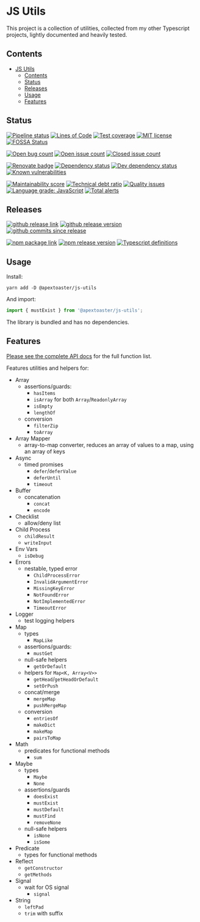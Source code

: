 # JS Utils

This project is a collection of utilities, collected from my other Typescript projects, lightly documented and heavily
tested.

## Contents

- [JS Utils](#js-utils)
  - [Contents](#contents)
  - [Status](#status)
  - [Releases](#releases)
  - [Usage](#usage)
  - [Features](#features)

## Status

[![Pipeline status](https://img.shields.io/gitlab/pipeline/ssube/js-utils/master.svg?gitlab_url=https%3A%2F%2Fgit.apextoaster.com&logo=gitlab)](https://git.apextoaster.com/ssube/js-utils/commits/master)
[![Lines of Code](https://sonarcloud.io/api/project_badges/measure?project=ssube_js-utils&metric=ncloc)](https://sonarcloud.io/dashboard?id=ssube_js-utils)
[![Test coverage](https://codecov.io/gh/ssube/js-utils/branch/master/graph/badge.svg)](https://codecov.io/gh/ssube/js-utils)
[![MIT license](https://img.shields.io/github/license/ssube/js-utils.svg)](https://github.com/ssube/js-utils/blob/master/LICENSE.md)
[![FOSSA Status](https://app.fossa.com/api/projects/git%2Bgithub.com%2Fssube%2Fjs-utils.svg?type=shield)](https://app.fossa.com/projects/git%2Bgithub.com%2Fssube%2Fjs-utils?ref=badge_shield)

[![Open bug count](https://img.shields.io/github/issues-raw/ssube/js-utils/type-bug.svg)](https://github.com/ssube/js-utils/issues?q=is%3Aopen+is%3Aissue+label%3Atype%2Fbug)
[![Open issue count](https://img.shields.io/github/issues-raw/ssube/js-utils.svg)](https://github.com/ssube/js-utils/issues?q=is%3Aopen+is%3Aissue)
[![Closed issue count](https://img.shields.io/github/issues-closed-raw/ssube/js-utils.svg)](https://github.com/ssube/js-utils/issues?q=is%3Aissue+is%3Aclosed)

[![Renovate badge](https://img.shields.io/badge/renovate-enabled-brightgreen.svg)](https://renovatebot.com)
[![Dependency status](https://img.shields.io/david/ssube/js-utils.svg)](https://david-dm.org/ssube/js-utils)
[![Dev dependency status](https://img.shields.io/david/dev/ssube/js-utils.svg)](https://david-dm.org/ssube/js-utils?type=dev)
[![Known vulnerabilities](https://snyk.io/test/github/ssube/js-utils/badge.svg)](https://snyk.io/test/github/ssube/js-utils)

[![Maintainability score](https://api.codeclimate.com/v1/badges/2cb00161d1eaa63cf7c6/maintainability)](https://codeclimate.com/github/ssube/js-utils/maintainability)
[![Technical debt ratio](https://img.shields.io/codeclimate/tech-debt/ssube/js-utils.svg)](https://codeclimate.com/github/ssube/js-utils/trends/technical_debt)
[![Quality issues](https://img.shields.io/codeclimate/issues/ssube/js-utils.svg)](https://codeclimate.com/github/ssube/js-utils/issues)
[![Language grade: JavaScript](https://img.shields.io/lgtm/grade/javascript/g/ssube/js-utils.svg?logo=lgtm)](https://lgtm.com/projects/g/ssube/js-utils/context:javascript)
[![Total alerts](https://img.shields.io/lgtm/alerts/g/ssube/js-utils.svg)](https://lgtm.com/projects/g/ssube/js-utils/alerts/)

## Releases

[![github release link](https://img.shields.io/badge/github-release-blue?logo=github)](https://github.com/ssube/js-utils/releases)
[![github release version](https://img.shields.io/github/tag/ssube/js-utils.svg)](https://github.com/ssube/js-utils/releases)
[![github commits since release](https://img.shields.io/github/commits-since/ssube/js-utils/v0.1.6.svg)](https://github.com/ssube/js-utils/compare/v0.1.6...master)

[![npm package link](https://img.shields.io/badge/npm-package-blue?logo=npm)](https://www.npmjs.com/package/@apextoaster/js-utils)
[![npm release version](https://img.shields.io/npm/v/@apextoaster/js-utils.svg)](https://www.npmjs.com/package/@apextoaster/js-utils)
[![Typescript definitions](https://img.shields.io/npm/types/@apextoaster/js-utils.svg)](https://www.npmjs.com/package/@apextoaster/js-utils)

## Usage

Install:

```shell
yarn add -D @apextoaster/js-utils
```

And import:

```typescript
import { mustExist } from '@apextoaster/js-utils';
```

The library is bundled and has no dependencies.

## Features

[Please see the complete API docs](https://github.com/ssube/js-utils/blob/master/docs/api/js-utils.md) for the full
function list.

Features utilities and helpers for:

- Array
  - assertions/guards:
    - `hasItems`
    - `isArray` for both `Array`/`ReadonlyArray`
    - `isEmpty`
    - `lengthOf`
  - conversion
    - `filterZip`
    - `toArray`
- Array Mapper
  - array-to-map converter, reduces an array of values to a map, using an array of keys
- Async
  - timed promises
    - `defer`/`deferValue`
    - `deferUntil`
    - `timeout`
- Buffer
  - concatenation
    - `concat`
    - `encode`
- Checklist
  - allow/deny list
- Child Process
  - `childResult`
  - `writeInput`
- Env Vars
  - `isDebug`
- Errors
  - nestable, typed error
    - `ChildProcessError`
    - `InvalidArgumentError`
    - `MissingKeyError`
    - `NotFoundError`
    - `NotImplementedError`
    - `TimeoutError`
- Logger
  - test logging helpers
- Map
  - types
    - `MapLike`
  - assertions/guards:
    - `mustGet`
  - null-safe helpers
    - `getOrDefault`
  - helpers for `Map<K, Array<V>>`
    - `getHead`/`getHeadOrDefault`
    - `setOrPush`
  - concat/merge
    - `mergeMap`
    - `pushMergeMap`
  - conversion
    - `entriesOf`
    - `makeDict`
    - `makeMap`
    - `pairsToMap`
- Math
  - predicates for functional methods
    - `sum`
- Maybe
  - types
    - `Maybe`
    - `None`
  - assertions/guards
    - `doesExist`
    - `mustExist`
    - `mustDefault`
    - `mustFind`
    - `removeNone`
  - null-safe helpers
    - `isNone`
    - `isSome`
- Predicate
  - types for functional methods
- Reflect
  - `getConstructor`
  - `getMethods`
- Signal
  - wait for OS signal
    - `signal`
- String
  - `leftPad`
  - `trim` with suffix
